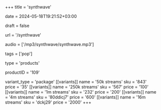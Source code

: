 +++
title = 'synthwave'

date = 2024-05-18T19:21:52+03:00

draft = false

url = '/synthwave'

audio = ['/mp3/synthwave/synthwave.mp3']

tags = ['pop']

type = 'products'

productID = '109'

variant_type = 'package'
[[variants]]
name = '50k streams'
sku = '843'
price = '35'
[[variants]]
name = '250k streams'
sku = '567'
price = '100'
[[variants]]
name = '1m streams'
sku = '232'
price = '200'
[[variants]]
name = '4m streams'
sku = '80ddicj7'
price = '600'
[[variants]]
name = '16m streams'
sku = 'dckj29'
price = '2000'
+++
